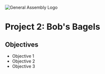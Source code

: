 ![General Assembly Logo](http://i.imgur.com/ke8USTq.png)

# Project 2: Bob's Bagels

## Objectives
- Objective 1
- Objective 2
- Objective 3
